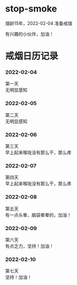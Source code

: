 # stop-smoke
<p>烟龄15年，2022-02-04 准备戒烟</p>
<p>有兴趣的小伙伴，加油！</p>

# 戒烟日历记录
### 2022-02-04 
第一天 </br>
无明显感知</br>
### 2022-02-05 
第二天</br>
无明显感知</br>
### 2022-02-06 
第三天</br>
早上起来喉咙没有那么干，那么疼</br>
### 2022-02-07 
第四天</br>
早上起来喉咙没有那么干，那么疼</br>
### 2022-02-08 
第五天</br>
有一点头晕，脑袋晕晕的，加油！</br>
### 2022-02-09
第六天</br>
有点乏力，坚持！加油！</br>
### 2022-02-10
第七天</br>
坚持！加油！
